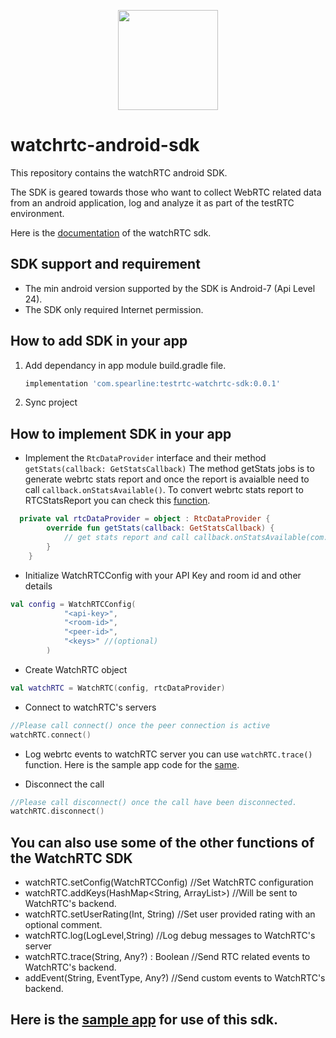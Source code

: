 <p align="center">
  <img height="160" src="https://avatars.githubusercontent.com/u/16746133?s=200&v=4" />
</p>

# watchrtc-android-sdk

This repository contains the watchRTC android SDK.

The SDK is geared towards those who want to collect WebRTC related data from an android application, log and analyze it as part of the testRTC environment.

Here is the [documentation] of the watchRTC sdk.

## SDK support and requirement
* The min android version supported by the SDK is Android-7 (Api Level 24).
* The SDK only required Internet permission.

## How to add SDK in your app
  1. Add dependancy in app module build.gradle file.
      ```groovy
      implementation 'com.spearline:testrtc-watchrtc-sdk:0.0.1'
     ```
  2. Sync project
 
 ## How to implement SDK in your app
- Implement the `RtcDataProvider` interface and their method `getStats(callback: GetStatsCallback)` The method getStats jobs is to generate webrtc stats report and once the report is avaialble need to call `callback.onStatsAvailable()`. To convert webrtc stats report to RTCStatsReport you can check this [function].
```Kotlin
  private val rtcDataProvider = object : RtcDataProvider {
        override fun getStats(callback: GetStatsCallback) {
            // get stats report and call callback.onStatsAvailable(com.spearline.watchrtc.model.RTCStatsReport)
        }
    }
```
- Initialize WatchRTCConfig with your API Key and room id and other details
```Kotlin
val config = WatchRTCConfig(
            "<api-key>",
            "<room-id>",
            "<peer-id>",
            "<keys>" //(optional)
        )
```
- Create WatchRTC object
```Kotlin
val watchRTC = WatchRTC(config, rtcDataProvider)
```
- Connect to watchRTC's servers
```Kotlin
//Please call connect() once the peer connection is active
watchRTC.connect()
```

- Log webrtc events to watchRTC server you can use `watchRTC.trace()` function.
Here is the sample app code for the [same].

- Disconnect the call
```Kotlin
//Please call disconnect() once the call have been disconnected.
watchRTC.disconnect()
```
## You can also use some of the other functions of the WatchRTC SDK
- watchRTC.setConfig(WatchRTCConfig) //Set WatchRTC configuration
- watchRTC.addKeys(HashMap<String, ArrayList<String>>) //Will be sent to WatchRTC's backend.
- watchRTC.setUserRating(Int, String) //Set user provided rating with an optional comment.
- watchRTC.log(LogLevel,String) //Log debug messages to WatchRTC's server
- watchRTC.trace(String, Any?) : Boolean //Send RTC related events to WatchRTC's backend.
- addEvent(String, EventType, Any?) //Send custom events to WatchRTC's backend.


## Here is the [sample app] for use of this sdk.

[here]: https://github.com/testRTC/watchRTCSDK-Android/raw/master/sdk/watch-rtc-sdk.aar
[sample app]: https://github.com/testRTC/watchRTCSDK-Android-SampleApp
[documentation]: https://github.com/testRTC/watchRTCSDK-Android/blob/master/documentation/gfm/watch-rtc-sdk/com.spearline.watchrtc.sdk/-watch-r-t-c/index.md
[function]: https://github.com/testRTC/watchRTCSDK-Android-SampleApp/blob/7d0fa6575c9fd2b42bb267e3aa844a46e5bc26a9/watchrtc-demo/src/main/java/com/spearline/webrtc/RTCActivity.kt#L304
[same]: https://github.com/testRTC/watchRTCSDK-Android-SampleApp/blob/7d0fa6575c9fd2b42bb267e3aa844a46e5bc26a9/watchrtc-demo/src/main/java/com/spearline/webrtc/RTCActivity.kt#L129
